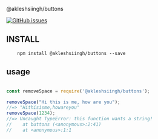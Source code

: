 @akleshsiingh/buttons

[![GitHub issues](https://img.shields.io/github/issues/akleshsiingh/buttons)](https://github.com/akleshsiingh/buttons/issues)


## INSTALL

```
    npm install @akleshsiingh/buttons --save
```
## usage

```js

const removeSpace = require('@akleshsiingh/buttons');

removeSpace("Hi this is me, how are you");
//=> "Hithisisme,howareyou" 
removeSpace(1234);
//=> Uncaught TypeError: this function wants a string!
//    at buttons (<anonymous>:2:41)
//    at <anonymous>:1:1

```
